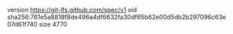 version https://git-lfs.github.com/spec/v1
oid sha256:761e5a8818f8de496a4df6632fa30df65b62e00d5db2b297096c63e07d61f740
size 4770
